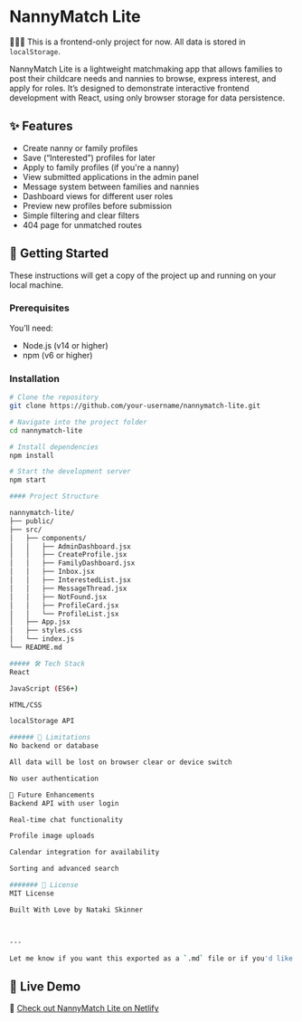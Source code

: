 # NannyMatch Lite

👩🏽‍💻 This is a frontend-only project for now. All data is stored in `localStorage`.

NannyMatch Lite is a lightweight matchmaking app that allows families to post their childcare needs and nannies to browse, express interest, and apply for roles. It’s designed to demonstrate interactive frontend development with React, using only browser storage for data persistence.

## ✨ Features

- Create nanny or family profiles
- Save (“Interested”) profiles for later
- Apply to family profiles (if you're a nanny)
- View submitted applications in the admin panel
- Message system between families and nannies
- Dashboard views for different user roles
- Preview new profiles before submission
- Simple filtering and clear filters
- 404 page for unmatched routes

## 📁 Getting Started

These instructions will get a copy of the project up and running on your local machine.

### Prerequisites

You’ll need:

- Node.js (v14 or higher)
- npm (v6 or higher)

### Installation

```bash
# Clone the repository
git clone https://github.com/your-username/nannymatch-lite.git

# Navigate into the project folder
cd nannymatch-lite

# Install dependencies
npm install

# Start the development server
npm start

#### Project Structure

nannymatch-lite/
├── public/
├── src/
│   ├── components/
│   │   ├── AdminDashboard.jsx
│   │   ├── CreateProfile.jsx
│   │   ├── FamilyDashboard.jsx
│   │   ├── Inbox.jsx
│   │   ├── InterestedList.jsx
│   │   ├── MessageThread.jsx
│   │   ├── NotFound.jsx
│   │   ├── ProfileCard.jsx
│   │   └── ProfileList.jsx
│   ├── App.jsx
│   ├── styles.css
│   └── index.js
└── README.md

##### 🛠 Tech Stack
React

JavaScript (ES6+)

HTML/CSS

localStorage API

###### 🚧 Limitations
No backend or database

All data will be lost on browser clear or device switch

No user authentication

🧠 Future Enhancements
Backend API with user login

Real-time chat functionality

Profile image uploads

Calendar integration for availability

Sorting and advanced search

####### 📃 License
MIT License

Built With Love by Nataki Skinner



---

Let me know if you want this exported as a `.md` file or if you'd like to include badges, screenshots, or a demo GIF later.
```

## 🔗 Live Demo

🚀 [Check out NannyMatch Lite on Netlify](https://nannymatch-lite.netlify.app)

